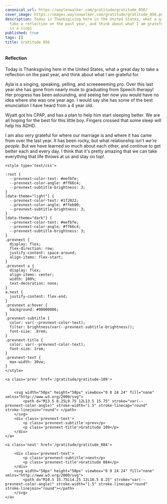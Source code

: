 ```yaml
---
canonical_url: https://waylonwalker.com/gratitude/gratitude_056/
cover_image: https://images.waylonwalker.com/gratitude/gratitude_056.png
description: Today is Thanksgiving here in the United States, what a great day to
  take a reflection on the past year, and think about what I am grateful for. Ayla
  is a singi
published: true
tags: []
title: Gratitude 056
---
```


#### Reflection

Today is Thanksgiving here in the United States, what a great day to take a reflection on the past year, and think about what I am grateful for.


Ayla is a singing, speaking, yelling, and screeeeeming pro.  Over this last year she has gone from nearly mute to graduating from Speech therapy!  Her progress has been astounding, and seeing her now you would have no idea where she was one year ago.  I would say she has some of the best enunciation I have heard from a 4 year old.

Wyatt got his CPAP, and has a plan to help him start sleeping better.  We are all hoping for the best for this little boy.  Fingers crossed that some sleep will help his ADHD.

I am also very grateful for where our marriage is and where it has came from over the last year.  It has been rocky, but what relationship isn't _we're people_.  But we have learned so much about each other, and continue to get better each and every day.  I think that it's pretty amazing that we can take everything that life throws at us and stay on top!.
<div class='prevnext'>

    <style type='text/css'>

    :root {
      --prevnext-color-text: #eefbfe;
      --prevnext-color-angle: #ff66c4;
      --prevnext-subtitle-brightness: 3;
    }
    [data-theme="light"] {
      --prevnext-color-text: #1f2022;
      --prevnext-color-angle: #ffeb00;
      --prevnext-subtitle-brightness: 3;
    }
    [data-theme="dark"] {
      --prevnext-color-text: #eefbfe;
      --prevnext-color-angle: #ff66c4;
      --prevnext-subtitle-brightness: 3;
    }
    .prevnext {
      display: flex;
      flex-direction: row;
      justify-content: space-around;
      align-items: flex-start;
    }
    .prevnext a {
      display: flex;
      align-items: center;
      width: 100%;
      text-decoration: none;
    }
    a.next {
      justify-content: flex-end;
    }
    .prevnext a:hover {
      background: #00000006;
    }
    .prevnext-subtitle {
      color: var(--prevnext-color-text);
      filter: brightness(var(--prevnext-subtitle-brightness));
      font-size: .8rem;
    }
    .prevnext-title {
      color: var(--prevnext-color-text);
      font-size: 1rem;
    }
    .prevnext-text {
      max-width: 30vw;
    }
    </style>
    
    <a class='prev' href='/gratitude/gratitude-109'>
    

        <svg width="50px" height="50px" viewbox="0 0 24 24" fill="none" xmlns="http://www.w3.org/2000/svg">
            <path d="M13.5 8.25L9.75 12L13.5 15.75" stroke="var(--prevnext-color-angle)" stroke-width="1.5" stroke-linecap="round" stroke-linejoin="round"> </path>
        </svg>
        <div class='prevnext-text'>
            <p class='prevnext-subtitle'>prev</p>
            <p class='prevnext-title'>Gratitude 109</p>
        </div>
    </a>
    
    <a class='next' href='/gratitude/gratitude_084'>
    
        <div class='prevnext-text'>
            <p class='prevnext-subtitle'>next</p>
            <p class='prevnext-title'>Gratitude 084</p>
        </div>
        <svg width="50px" height="50px" viewbox="0 0 24 24" fill="none" xmlns="http://www.w3.org/2000/svg">
            <path d="M10.5 15.75L14.25 12L10.5 8.25" stroke="var(--prevnext-color-angle)" stroke-width="1.5" stroke-linecap="round" stroke-linejoin="round"></path>
        </svg>
    </a>
  </div>